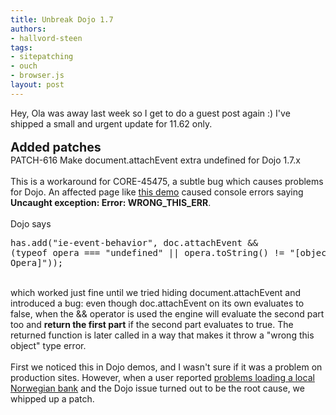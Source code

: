 ```yaml
---
title: Unbreak Dojo 1.7
authors:
- hallvord-steen
tags:
- sitepatching
- ouch
- browser.js
layout: post
---
```

Hey, Ola was away last week so I get to do a guest post again :) I&#39;ve shipped a small and urgent update for 11.62 only.<br/><br/><strong><span style="font-size: 140%">Added patches</span></strong><br/>PATCH-616 Make document.attachEvent extra undefined for Dojo 1.7.x<br/><br/>This is a workaround for CORE-45475, a subtle bug which causes problems for Dojo. An affected page like <a href="http://dojotoolkit.org/documentation/tutorials/1.7/hello_dojo/demo/start.html" target="_blank">this demo</a> caused console errors saying <strong>Uncaught exception: Error: WRONG_THIS_ERR</strong>.<br/><br/>Dojo says <br/><pre>has.add(&quot;ie-event-behavior&quot;, doc.attachEvent &amp;&amp; (typeof opera === &quot;undefined&quot; || opera.toString() != &quot;[object Opera]&quot;));</pre><br/>which worked just fine until we tried hiding document.attachEvent and introduced a bug: even though doc.attachEvent on its own evaluates to false, when the &amp;&amp; operator is used the engine will evaluate the second part too and <strong>return the first part</strong> if the second part evaluates to true. The returned function is later called in a way that makes it throw a &quot;wrong this object&quot; type error.<br/><br/>First we noticed this in Dojo demos, and I wasn&#39;t sure if it was a problem on production sites. However, when a user reported <a href="http://my.opera.com/community/forums/topic.dml?id=1358882" target="_blank">problems loading a local Norwegian bank</a> and the Dojo issue turned out to be the root cause, we whipped up a patch.
